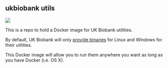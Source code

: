 ## ukbiobank utils

[![](https://images.microbadger.com/badges/image/spiros123/ukbiobank-utils.svg)](https://microbadger.com/images/spiros123/ukbiobank-utils "Get your own image badge on microbadger.com")

This is a repo to hold a Docker image for UK Biobank utilities.

By default, UK Biobank will only [provide binaries](http://biobank.ctsu.ox.ac.uk/crystal/download.cgi) for Linux and Windows for their utilities.

This Docker image will allow you to run them anywhere you want as long as you have Docker (i.e. OS X).


